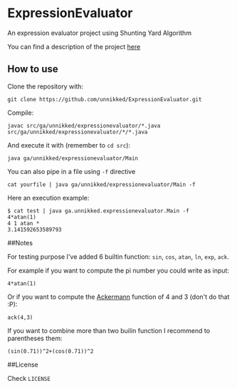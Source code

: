 ExpressionEvaluator
===================

An expression evaluator project using Shunting Yard Algorithm

You can find a description of the project [here](https://unnikked.ga/the-shunting-yard-algorithm)

## How to use

Clone the repository with: 

```
git clone https://github.com/unnikked/ExpressionEvaluator.git
```

Compile:

```
javac src/ga/unnikked/expressionevaluator/*.java src/ga/unnikked/expressionevaluator/*/*.java
```

And execute it with (remember to `cd src`): 

```
java ga/unnikked/expressionevaluator/Main
```

You can also pipe in a file using `-f` directive

```
cat yourfile | java ga/unnikked/expressionevaluator/Main -f
```

Here an execution example:

```
$ cat test | java ga.unnikked.expressionevaluator.Main -f
4*atan(1)
4 1 atan * 
3.141592653589793
```

##Notes 

For testing purpose I've added 6 builtin function: `sin`, `cos`, `atan`, `ln`, `exp`, `ack`. 

For example if you want to compute the pi number you could write as input:

```
4*atan(1)
```

Or if you want to compute the [Ackermann](http://en.wikipedia.org/wiki/Ackermann_function) function of 4 and 3 (don't do that :P):

```
ack(4,3)
```

If you want to combine more than two builin function I recommend to parentheses them:

```
(sin(0.71))^2+(cos(0.71))^2
```

##License

Check `LICENSE`